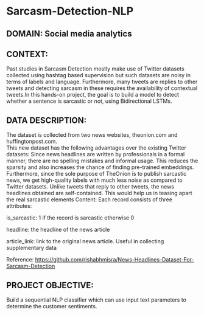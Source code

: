 # Sarcasm-Detection-NLP

## DOMAIN: Social media analytics 
## CONTEXT: 
Past studies in Sarcasm Detection mostly make use of Twitter datasets collected using hashtag based supervision 
but such datasets are noisy in terms of labels and language. Furthermore, many tweets are replies to other tweets and 
detecting sarcasm in these requires the availability of contextual tweets.In this hands-on project, the goal is to build a model 
to detect whether a sentence is sarcastic or not, using Bidirectional LSTMs. 
## DATA DESCRIPTION:  
The dataset is collected from two news websites, theonion.com and huffingtonpost.com.  
This new dataset has the following advantages over the existing Twitter datasets: 
Since news headlines are written by professionals in a formal manner, there are no spelling mistakes and informal usage. This reduces 
the sparsity and also increases the chance of finding pre-trained embeddings. 
Furthermore, since the sole purpose of TheOnion is to publish sarcastic news, we get high-quality labels with much less noise as 
compared to Twitter datasets. 
Unlike tweets that reply to other tweets, the news headlines obtained are self-contained. This would help us in teasing apart the real 
sarcastic elements 
Content: Each record consists of three attributes:

is_sarcastic: 1 if the record is sarcastic otherwise 0 

headline: the headline of the news article 

article_link: link to the original news article. Useful in collecting supplementary data 

Reference: https://github.com/rishabhmisra/News-Headlines-Dataset-For-Sarcasm-Detection 
## PROJECT OBJECTIVE:
Build a sequential NLP classifier which can use input text parameters to determine the customer 
sentiments.
